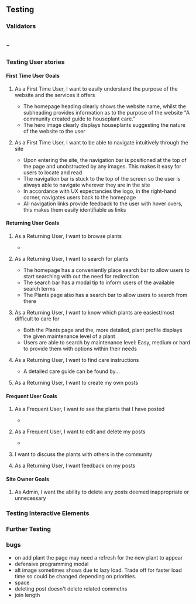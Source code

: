 ## Testing

### Validators

## -

### Testing User stories

#### First Time User Goals

1. As a First Time User, I want to easily understand the purpose of the website and the services it offers

   - The homepage heading clearly shows the website name, whilst the subheading provides information as to the purpose of the website "A community created guide to houseplant care."
   - The hero image clearly displays houseplants suggesting the nature of the website to the user

2. As a First Time User, I want to be able to navigate intuitively through the site

   - Upon entering the site, the navigation bar is positioned at the top of the page and unobstructed by any images. This makes it easy for users to locate and read
   - The navigation bar is stuck to the top of the screen so the user is always able to navigate wherever they are in the site
   - In accordance with UX expectancies the logo, in the right-hand corner, navigates users back to the homepage
   - All navigation links provide feedback to the user with hover overs, this makes them easily identifiable as links

#### Returning User Goals

1. As a Returning User, I want to browse plants

   -

2. As a Returning User, I want to search for plants

   - The homepage has a conveniently place search bar to allow users to start searching with out the need for redirection
   - The search bar has a modal tip to inform users of the available search terms
   - The Plants page also has a search bar to allow users to search from there

3. As a Returning User, I want to know which plants are easiest/most difficult to care for

   - Both the Plants page and the, more detailed, plant profile displays the given maintenance level of a plant
   - Users are able to search by maintenance level: Easy, medium or hard to provide them with options within their needs

4. As a Returning User, I want to find care instructions

   - A detailed care guide can be found by...

5. As a Returning User, I want to create my own posts

#### Frequent User Goals

1. As a Frequent User, I want to see the plants that I have posted

   -

2. As a Frequent User, I want to edit and delete my posts

   -

3. I want to discuss the plants with others in the community

4. As a Returning User, I want feedback on my posts

#### Site Owner Goals

1. As Admin, I want the ability to delete any posts deemed inappropriate or unnecessary

### Testing Interactive Elements

### Further Testing

### bugs

- on add plant the page may need a refresh for the new plant to appear
- defensive programming modal
- alt image sometimes shows due to lazy load. Trade off for faster load time so could be changed depending on priorities.
- space
- deleting post doesn't delete related commetns
- join length